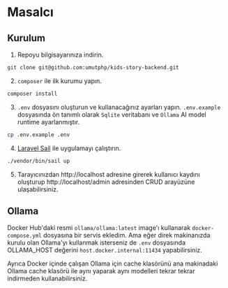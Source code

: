 # Masalcı

## Kurulum

1. Repoyu bilgisayarınıza indirin.

```bash
git clone git@github.com:umutphp/kids-story-backend.git
```

2. `composer` ile ilk kurumu yapın.

```bash
composer install
```

3. `.env` dosyasını oluşturun ve kullanacağınız ayarları yapın. `.env.example` dosyasında ön tanımlı olarak `Sqlite` veritabanı ve `Ollama` AI model runtime ayarlanmıştır.

```bash
cp .env.example .env
```

4. [Laravel Sail](https://laravel.com/docs/11.x/sail) ile uygulamayı çalıştırın.

```bash
./vendor/bin/sail up
```

5. Tarayıcınızdan http://localhost adresine girerek kullanıcı kaydını oluşturup http://localhost/admin adresinden CRUD arayüzüne ulaşabilirsiniz.

## Ollama

Docker Hub'daki resmi `ollama/ollama:latest` image'ı kullanarak `docker-compose.yml` dosyasına bir servis ekledim. Ama eğer direk makinanızda kurulu olan Ollama'yı kullanmak isterseniz de `.env` dosyasında OLLAMA_HOST değerini `host.docker.internal:11434` yapabilirsiniz.

Ayrıca Docker içinde çalışan Ollama için cache klasörünü ana makinadaki Ollama cache klasörü ile aynı yaparak aynı modelleri tekrar tekrar indirmeden kullanabilirsiniz.